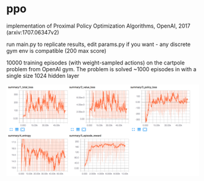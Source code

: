 # ppo

implementation of Proximal Policy Optimization Algorithms, OpenAI, 2017 (arxiv:1707.06347v2)

run main.py to replicate results, edit params.py if you want - any discrete gym env is compatible (200 max score)

10000 training episodes (with weight-sampled actions) on the cartpole problem from OpenAI gym. The problem is solved ~1000 episodes in with a single size 1024 hidden layer

![alt text](ppo.png)

